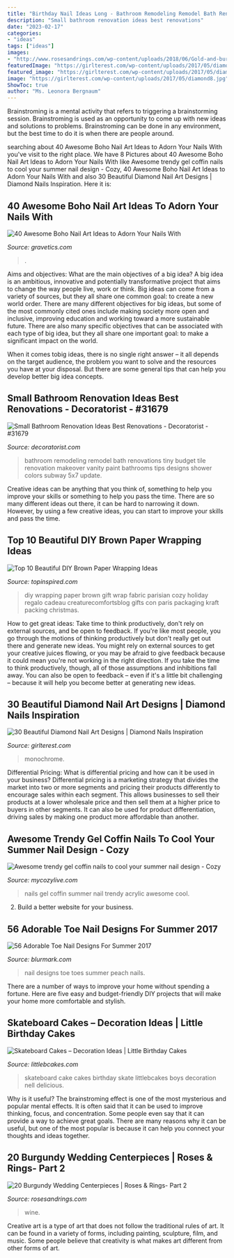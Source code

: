 ```yaml
---
title: "Birthday Nail Ideas Long - Bathroom Remodeling Remodel Bath Renovations Tiny Budget Tile Renovation Makeover Vanity Paint Bathrooms Tips Designs Shower Colors Subway 5x7 Update"
description: "Small bathroom renovation ideas best renovations"
date: "2023-02-17"
categories:
- "ideas"
tags: ["ideas"]
images:
- "http://www.rosesandrings.com/wp-content/uploads/2018/06/Gold-and-burgundy-wine-bottle-centerpiece-on-wood-round.jpg"
featuredImage: "https://girlterest.com/wp-content/uploads/2017/05/diamond8.jpg"
featured_image: "https://girlterest.com/wp-content/uploads/2017/05/diamond8.jpg"
image: "https://girlterest.com/wp-content/uploads/2017/05/diamond8.jpg"
ShowToc: true
author: "Ms. Leonora Bergnaum"
---
```



Brainstroming is a mental activity that refers to triggering a brainstorming session. Brainstroming is used as an opportunity to come up with new ideas and solutions to problems. Brainstroming can be done in any environment, but the best time to do it is when there are people around.

	

		
searching about 40 Awesome Boho Nail Art Ideas to Adorn Your Nails With you've visit to the right place. We have 8 Pictures about 40 Awesome Boho Nail Art Ideas to Adorn Your Nails With like Awesome trendy gel coffin nails to cool your summer nail design - Cozy, 40 Awesome Boho Nail Art Ideas to Adorn Your Nails With and also 30 Beautiful Diamond Nail Art Designs | Diamond Nails Inspiration. Here it is:
		
    
## 40 Awesome Boho Nail Art Ideas To Adorn Your Nails With

<img loading=lazy src="https://www.gravetics.com/wp-content/uploads/2017/06/Grey-Nails-With-Adorable-Design.jpg" onerror="this.onerror=null;this.src='https://tse1.mm.bing.net/th?id=OIP.jkPURV37Bxsl2NsvV6Ml3QHaFn&amp;pid=15.1';" alt="40 Awesome Boho Nail Art Ideas to Adorn Your Nails With">

_Source: gravetics.com_

>. 

	

Aims and objectives: What are the main objectives of a big idea?
A big idea is an ambitious, innovative and potentially transformative project that aims to change the way people live, work or think. Big ideas can come from a variety of sources, but they all share one common goal: to create a new world order.
There are many different objectives for big ideas, but some of the most commonly cited ones include making society more open and inclusive, improving education and working toward a more sustainable future. There are also many specific objectives that can be associated with each type of big idea, but they all share one important goal: to make a significant impact on the world.



When it comes tobig ideas, there is no single right answer – it all depends on the target audience, the problem you want to solve and the resources you have at your disposal. But there are some general tips that can help you develop better big idea concepts.

    
## Small Bathroom Renovation Ideas Best Renovations - Decoratorist - #31679

<img loading=lazy src="https://i1.wp.com/cdn.decoratorist.com/wp-content/uploads/small-bathroom-renovation-ideas-best-renovations-1093003.jpg?fit=2912%2C4368&amp;ssl=1" onerror="this.onerror=null;this.src='https://tse2.mm.bing.net/th?id=OIP.pvgymPVBIrOd6w0qI2v9cwHaLH&amp;pid=15.1';" alt="Small Bathroom Renovation Ideas Best Renovations - Decoratorist - #31679">

_Source: decoratorist.com_

>bathroom remodeling remodel bath renovations tiny budget tile renovation makeover vanity paint bathrooms tips designs shower colors subway 5x7 update. 

	

Creative ideas can be anything that you think of, something to help you improve your skills or something to help you pass the time. There are so many different ideas out there, it can be hard to narrowing it down. However, by using a few creative ideas, you can start to improve your skills and pass the time.

    
## Top 10 Beautiful DIY Brown Paper Wrapping Ideas

<img loading=lazy src="https://www.topinspired.com/wp-content/uploads/2013/09/top-10-beautiful-diy-brown-paper-wrapping-ideas_05.jpg" onerror="this.onerror=null;this.src='https://tse2.mm.bing.net/th?id=OIP.Mygi0zxCz399659PcNPS4QHaKt&amp;pid=15.1';" alt="Top 10 Beautiful DIY Brown Paper Wrapping Ideas">

_Source: topinspired.com_

>diy wrapping paper brown gift wrap fabric parisian cozy holiday regalo cadeau creaturecomfortsblog gifts con paris packaging kraft packing christmas. 

	

How to get great ideas: Take time to think productively, don't rely on external sources, and be open to feedback.
If you're like most people, you go through the motions of thinking productively but don't really get out there and generate new ideas. You might rely on external sources to get your creative juices flowing, or you may be afraid to give feedback because it could mean you're not working in the right direction. If you take the time to think productively, though, all of those assumptions and inhibitions fall away. You can also be open to feedback – even if it's a little bit challenging – because it will help you become better at generating new ideas.

    
## 30 Beautiful Diamond Nail Art Designs | Diamond Nails Inspiration

<img loading=lazy src="https://girlterest.com/wp-content/uploads/2017/05/diamond8.jpg" onerror="this.onerror=null;this.src='https://tse4.mm.bing.net/th?id=OIP.pxAoAlBFkQL3y8CuZScYUAHaHa&amp;pid=15.1';" alt="30 Beautiful Diamond Nail Art Designs | Diamond Nails Inspiration">

_Source: girlterest.com_

>monochrome. 

	

Differential Pricing: What is differential pricing and how can it be used in your business?
Differential pricing is a marketing strategy that divides the market into two or more segments and pricing their products differently to encourage sales within each segment. This allows businesses to sell their products at a lower wholesale price and then sell them at a higher price to buyers in other segments. It can also be used for product differentiation, driving sales by making one product more affordable than another.

    
## Awesome Trendy Gel Coffin Nails To Cool Your Summer Nail Design - Cozy

<img loading=lazy src="https://mycozylive.com/wp-content/uploads/2020/08/19-1.jpg" onerror="this.onerror=null;this.src='https://tse2.mm.bing.net/th?id=OIP.O1-MF1qD2LScq-a6XvzrOQHaKS&amp;pid=15.1';" alt="Awesome trendy gel coffin nails to cool your summer nail design - Cozy">

_Source: mycozylive.com_

>nails gel coffin summer nail trendy acrylic awesome cool. 

	

2. Build a better website for your business. 

    
## 56 Adorable Toe Nail Designs For Summer 2017

<img loading=lazy src="http://www.blurmark.com/wp-content/uploads/2017/04/Peach-Toes-Nail-Art.jpg" onerror="this.onerror=null;this.src='https://tse1.mm.bing.net/th?id=OIP.1lgQVU3GOAgvC2xscb3GIAHaHa&amp;pid=15.1';" alt="56 Adorable Toe Nail Designs For Summer 2017">

_Source: blurmark.com_

>nail designs toe toes summer peach nails. 

	

There are a number of ways to improve your home without spending a fortune. Here are five easy and budget-friendly DIY projects that will make your home more comfortable and stylish.

    
## Skateboard Cakes – Decoration Ideas | Little Birthday Cakes

<img loading=lazy src="http://www.littlebcakes.com/wp-content/uploads/2014/01/Skateboard-Cake-Pictures.jpg" onerror="this.onerror=null;this.src='https://tse4.mm.bing.net/th?id=OIP.iOgXxwvXOgsT4_E1grQVKwHaE6&amp;pid=15.1';" alt="Skateboard Cakes – Decoration Ideas | Little Birthday Cakes">

_Source: littlebcakes.com_

>skateboard cake cakes birthday skate littlebcakes boys decoration nell delicious. 

	

Why is it useful?
The brainstroming effect is one of the most mysterious and popular mental effects. It is often said that it can be used to improve thinking, focus, and concentration. Some people even say that it can provide a way to achieve great goals. There are many reasons why it can be useful, but one of the most popular is because it can help you connect your thoughts and ideas together.

    
## 20 Burgundy Wedding Centerpieces | Roses &amp; Rings- Part 2

<img loading=lazy src="http://www.rosesandrings.com/wp-content/uploads/2018/06/Gold-and-burgundy-wine-bottle-centerpiece-on-wood-round.jpg" onerror="this.onerror=null;this.src='https://tse2.mm.bing.net/th?id=OIP.yvcLOE_YDmQPwZiCz-JmoAHaLH&amp;pid=15.1';" alt="20 Burgundy Wedding Centerpieces | Roses &amp; Rings- Part 2">

_Source: rosesandrings.com_

>wine. 

	

Creative art is a type of art that does not follow the traditional rules of art. It can be found in a variety of forms, including painting, sculpture, film, and music. Some people believe that creativity is what makes art different from other forms of art.

